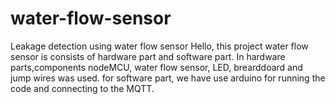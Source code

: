 # water-flow-sensor
Leakage detection using water flow sensor
Hello, this project water flow sensor is consists of hardware part and software part.
In hardware parts,components nodeMCU, water flow sensor, LED, brearddoard and jump wires was used.
for software part, we have use arduino for running the code and connecting to the MQTT. 
